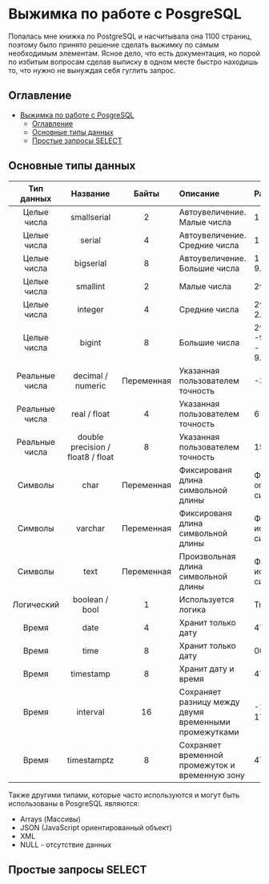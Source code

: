 # Выжимка по работе с PosgreSQL

Попалась мне книжка по PostgreSQL и насчитывала она 1100 страниц, поэтому было принято решение сделать выжимку по самым необходимым элементам. Ясное дело, что есть документация, но порой по избитым вопросам сделав выписку в одном месте быстро находишь то, что нужно не вынуждая себя гуглить запрос.

## Оглавление
- [Выжимка по работе с PosgreSQL](#выжимка-по-работе-с-posgresql)
  - [Оглавление](#оглавление)
  - [Основные типы данных](#основные-типы-данных)
  - [Простые запросы SELECT](#простые-запросы-select)

## Основные типы данных

| Тип данных | Название | Байты | Описание | Размерность |
| :--------: | :------: | :---: | :------- | :---------- |
| Целые числа | smallserial | 2 | Автоувеличение. Малые числа | 1 - 32.367 |
| Целые числа | serial | 4 | Автоувеличение. Средние числа | 1 - 2.147.483.648 |
| Целые числа | bigserial | 8 | Автоувеличение. Большие числа | 1 - 9.223.372.036.854.775.807 |
| Целые числа | smallint | 2 | Малые числа | 2^16 -> -32.768 - 32.767 |
| Целые числа | integer | 4 | Средние числа | 2^32 -> -2.147.483.648 - 2.147.483.647 |
| Целые числа | bigint | 8 | Большие числа | 2^64 -> -9.223.372.036.854.775.808 - 9.223.372.036.854.775.807 |
| Реальные числа | decimal / numeric | Переменная | Указанная пользователем точность | -3.4 * 10^38 - +3.4 * 10^38 |
| Реальные числа | real / float | 4 | Указанная пользователем точность | 6 цифр после запятой | 
| Реальные числа | double precision / float8 / float | 8 | Указанная пользователем точность | 15 цифр после запятой |
| Cимволы | char | Переменная | Фиксированя длина символьной длины | Фиксирует пространство под определенное количество символов |
| Cимволы | varchar | Переменная | Фиксированя длина символьной длины | Фиксирует пространство исходя из количества символов |
| Cимволы | text | Переменная | Произвольная длина символьной длины | Фиксирует пространство исходя из количества символов |
| Логический | boolean / bool | 1 | Используется логика | True / False |
| Время | date | 4 | Хранит только дату | 4713 В.С. -> 294.276 AD |
| Время | time | 8 | Хранит только дату | 00:00:00 -> 24:00:00 |
| Время | timestamp | 8 | Хранит дату и время | 4713 В.С. -> 294.276 AD |
| Время | interval | 16 | Cохраняет разницу между двумя временными промежутками | -178.000.000 -> + 178.000.000 |
| Время | timestamptz | 8 | Cохраняет временной промежуток и временную зону | 4713 В.С. -> 294.276 AD + tz |

Также другими типами, которые часто используются и могут быть использованы в PosgreSQL являются:
- Arrays (Массивы)
- JSON (JavaScript ориентированный объект)
- XML
- NULL - отсутствие данных

## Простые запросы SELECT